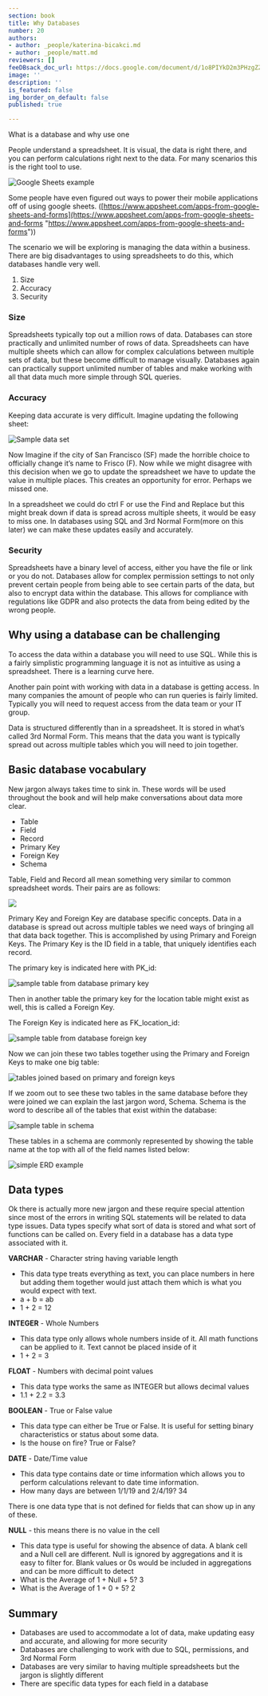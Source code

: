 ```yaml
---
section: book
title: Why Databases
number: 20
authors:
- author: _people/katerina-bicakci.md
- author: _people/matt.md
reviewers: []
feeDBsack_doc_url: https://docs.google.com/document/d/1o8PIYkD2m3PHzgZZyQqqc0F4P-F6Qj7gIoCyeNBm9W8/edit?usp=sharing
image: ''
description: ''
is_featured: false
img_border_on_default: false
published: true

---
```

What is a database and why use one

People understand a spreadsheet. It is visual, the data is right there, and you can perform calculations right next to the data. For many scenarios this is the right tool to use.

![Google Sheets example](/assets/images/how-to-teach-people-sql/whyDatabase/whyDBs_1.png)

Some people have even figured out ways to power their mobile applications off of using google sheets. ([https://www.appsheet.com/apps-from-google-sheets-and-forms](https://www.appsheet.com/apps-from-google-sheets-and-forms "https://www.appsheet.com/apps-from-google-sheets-and-forms"))

The scenario we will be exploring is managing the data within a business. There are big disadvantages to using spreadsheets to do this, which databases handle very well.

1. Size
2. Accuracy
3. Security

### Size

Spreadsheets typically top out a million rows of data. Databases can store practically and unlimited number of rows of data. Spreadsheets can have multiple sheets which can allow for complex calculations between multiple sets of data, but these become difficult to manage visually. Databases again can practically support unlimited number of tables and make working with all that data much more simple through SQL queries.

### Accuracy

Keeping data accurate is very difficult. Imagine updating the following sheet:

![Sample data set](/assets/images/how-to-teach-people-sql/whyDatabase/whyDBs_2.png)

Now Imagine if the city of San Francisco (SF) made the horrible choice to officially change it’s name to Frisco (F). Now while we might disagree with this decision when we go to update the spreadsheet we have to update the value in multiple places. This creates an opportunity for error. Perhaps we missed one.

In a spreadsheet we could do ctrl F or use the Find and Replace but this might break down if data is spread across multiple sheets, it would be easy to miss one. In databases using SQL and 3rd Normal Form(more on this later) we can make these updates easily and accurately.

### Security

Spreadsheets have a binary level of access, either you have the file or link or you do not. Databases allow for complex permission settings to not only prevent certain people from being able to see certain parts of the data, but also to encrypt data within the database. This allows for compliance with regulations like GDPR and also protects the data from being edited by the wrong people.

## Why using a database can be challenging

To access the data within a database you will need to use SQL. While this is a fairly simplistic programming language it is not as intuitive as using a spreadsheet. There is a learning curve here.

Another pain point with working with data in a database is getting access. In many companies the amount of people who can run queries is fairly limited. Typically you will need to request access from the data team or your IT group.

Data is structured differently than in a spreadsheet. It is stored in what’s called 3rd Normal Form. This means that the data you want is typically spread out across multiple tables which you will need to join together.

## Basic database vocabulary

New jargon always takes time to sink in. These words will be used throughout the book and will help make conversations about data more clear.

* Table
* Field
* Record
* Primary Key
* Foreign Key
* Schema

Table, Field and Record all mean something very similar to common spreadsheet words. Their pairs are as follows:

![](/assets/images/how-to-teach-people-sql/whyDatabase/whyDBs_3.png)

Primary Key and Foreign Key are database specific concepts. Data in a database is spread out across multiple tables we need ways of bringing all that data back together. This is accomplished by using Primary and Foreign Keys. The Primary Key is the ID field in a table, that uniquely identifies each record.

The primary key is indicated here with PK_id:

![sample table from database primary key](/assets/images/how-to-teach-people-sql/whyDatabase/whyDBs_4.png)

Then in another table the primary key for the location table might exist as well, this is called a Foreign Key.

The Foreign Key is indicated here as FK_location_id:

![sample table from database foreign key](/assets/images/how-to-teach-people-sql/whyDatabase/whyDBs_5.png)

Now we can join these two tables together using the Primary and Foreign Keys to make one big table:

![tables joined based on primary and foreign keys](/assets/images/how-to-teach-people-sql/whyDatabase/whyDBs_6.png)

If we zoom out to see these two tables in the same database before they were joined we can explain the last jargon word, Schema. Schema is the word to describe all of the tables that exist within the database:

![sample table in schema](/assets/images/how-to-teach-people-sql/whyDatabase/whyDBs_7and8.png)

These tables in a schema are commonly represented by showing the table name at the top with all of the field names listed below:

![simple ERD example](/assets/images/how-to-teach-people-sql/whyDatabase/whyDBs_9.png)

## Data types

Ok there is actually more new jargon and these require special attention since most of the errors in writing SQL statements will be related to data type issues. Data types specify what sort of data is stored and what sort of functions can be called on. Every field in a database has a data type associated with it.

**VARCHAR** - Character string having variable length

* This data type treats everything as text, you can place numbers in here but adding them together would just attach them which is what you would expect with text.
* a + b = ab
* 1 + 2 = 12

**INTEGER** - Whole Numbers

* This data type only allows whole numbers inside of it. All math functions can be applied to it. Text cannot be placed inside of it
* 1 + 2 = 3

**FLOAT** - Numbers with decimal point values

* This data type works the same as INTEGER but allows decimal values
* 1.1 + 2.2 = 3.3

**BOOLEAN** - True or False value

* This data type can either be True or False. It is useful for setting binary characteristics or status about some data.
* Is the house on fire? True or False?

**DATE** - Date/Time value

* This data type contains date or time information which allows you to perform calculations relevant to date time information.
* How many days are between 1/1/19 and 2/4/19? 34

There is one data type that is not defined for fields that can show up in any of these.

**NULL** - this means there is no value in the cell

* This data type is useful for showing the absence of data. A blank cell and a Null cell are different. Null is ignored by aggregations and it is easy to filter for. Blank values or 0s would be included in aggregations and can be more difficult to detect
* What is the Average of 1 + Null + 5? 3
* What is the Average of 1 + 0 + 5? 2

## Summary

* Databases are used to accommodate a lot of data, make updating easy and accurate, and allowing for more security
* Databases are challenging to work with due to SQL, permissions, and 3rd Normal Form
* Databases are very similar to having multiple spreadsheets but the jargon is slightly different
* There are specific data types for each field in a database
